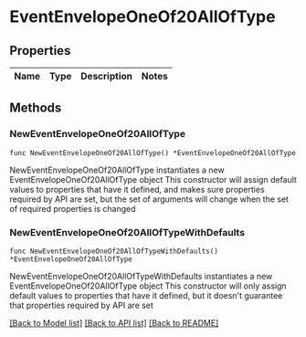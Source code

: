 # EventEnvelopeOneOf20AllOfType

## Properties

Name | Type | Description | Notes
------------ | ------------- | ------------- | -------------

## Methods

### NewEventEnvelopeOneOf20AllOfType

`func NewEventEnvelopeOneOf20AllOfType() *EventEnvelopeOneOf20AllOfType`

NewEventEnvelopeOneOf20AllOfType instantiates a new EventEnvelopeOneOf20AllOfType object
This constructor will assign default values to properties that have it defined,
and makes sure properties required by API are set, but the set of arguments
will change when the set of required properties is changed

### NewEventEnvelopeOneOf20AllOfTypeWithDefaults

`func NewEventEnvelopeOneOf20AllOfTypeWithDefaults() *EventEnvelopeOneOf20AllOfType`

NewEventEnvelopeOneOf20AllOfTypeWithDefaults instantiates a new EventEnvelopeOneOf20AllOfType object
This constructor will only assign default values to properties that have it defined,
but it doesn't guarantee that properties required by API are set


[[Back to Model list]](../README.md#documentation-for-models) [[Back to API list]](../README.md#documentation-for-api-endpoints) [[Back to README]](../README.md)


